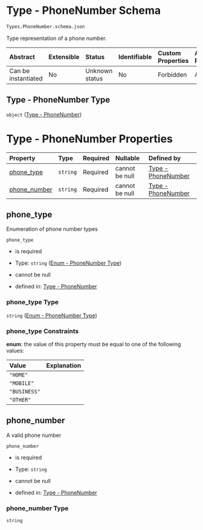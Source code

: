 # Type - PhoneNumber Schema

```txt
Types.PhoneNumber.schema.json
```

Type representation of a phone number.

| Abstract            | Extensible | Status         | Identifiable | Custom Properties | Additional Properties | Access Restrictions | Defined In                                                             |
| :------------------ | :--------- | :------------- | :----------- | :---------------- | :-------------------- | :------------------ | :--------------------------------------------------------------------- |
| Can be instantiated | No         | Unknown status | No           | Forbidden         | Allowed               | none                | [Phone.schema.json](../types/Phone.schema.json "open original schema") |

## Type - PhoneNumber Type

`object` ([Type - PhoneNumber](phone.md))

# Type - PhoneNumber Properties

| Property                      | Type     | Required | Nullable       | Defined by                                                                                                               |
| :---------------------------- | :------- | :------- | :------------- | :----------------------------------------------------------------------------------------------------------------------- |
| [phone_type](#phone_type)     | `string` | Required | cannot be null | [Type - PhoneNumber](phone-properties-enum---phonenumber-type.md "Enums.PhoneNumber.schema.json#/properties/phone_type") |
| [phone_number](#phone_number) | `string` | Required | cannot be null | [Type - PhoneNumber](phone-properties-phone_number.md "Types.PhoneNumber.schema.json#/properties/phone_number")          |

## phone_type

Enumeration of phone number types

`phone_type`

*   is required

*   Type: `string` ([Enum - PhoneNumber Type](phone-properties-enum---phonenumber-type.md))

*   cannot be null

*   defined in: [Type - PhoneNumber](phone-properties-enum---phonenumber-type.md "Enums.PhoneNumber.schema.json#/properties/phone_type")

### phone_type Type

`string` ([Enum - PhoneNumber Type](phone-properties-enum---phonenumber-type.md))

### phone_type Constraints

**enum**: the value of this property must be equal to one of the following values:

| Value        | Explanation |
| :----------- | :---------- |
| `"HOME"`     |             |
| `"MOBILE"`   |             |
| `"BUSINESS"` |             |
| `"OTHER"`    |             |

## phone_number

A valid phone number

`phone_number`

*   is required

*   Type: `string`

*   cannot be null

*   defined in: [Type - PhoneNumber](phone-properties-phone_number.md "Types.PhoneNumber.schema.json#/properties/phone_number")

### phone_number Type

`string`

